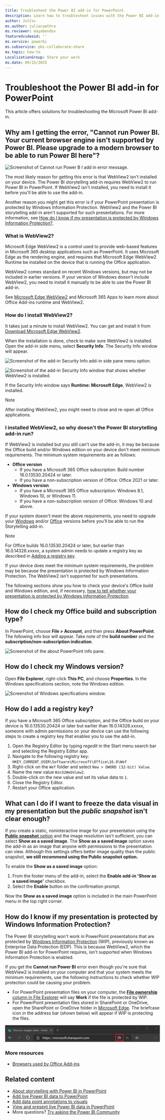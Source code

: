 ```yaml
---
title: Troubleshoot the Power BI add-in for PowerPoint
description: Learn how to troubleshoot issues with the Power BI add-in for PowerPoint. 
author: JulCsc
ms.author: juliacawthra
ms.reviewer: mayabendov
featuredvideoid: ''
ms.service: powerbi
ms.subservice: pbi-collaborate-share
ms.topic: how-to
LocalizationGroup: Share your work
ms.date: 09/15/2025
---
```


# Troubleshoot the Power BI add-in for PowerPoint

This article offers solutions for troubleshooting the Microsoft Power BI add-in.

## Why am I getting the error, "Cannot run Power BI. Your current browser engine isn't supported by Power BI. Please upgrade to a modern browser to be able to run Power BI here"?

![Screenshot of Cannot run Power B I add in error message.](./media/service-power-bi-powerpoint-add-in-troubleshoot/power-bi-add-in-error.png)

The most likely reason for getting this error is that WebView2 isn't installed on your device. The Power BI storytelling add-in requires WebView2 to run Power BI in PowerPoint. If WebView2 isn't installed, you need to install it before you'll be able to use the add-in.

Another reason you might get this error is if your PowerPoint presentation is protected by Windows Information Protection. WebView2 and the Power BI storytelling add-in aren't supported for such presentations. For more information, see [How do I know if my presentation is protected by Windows Information Protection?](#how-do-i-know-if-my-presentation-is-protected-by-windows-information-protection). 

### What is WebView2?

Microsoft Edge WebView2 is a control used to provide web-based features in Microsoft 365 desktop applications such as PowerPoint. It uses Microsoft Edge as the rendering engine, and requires that Microsoft Edge WebView2 Runtime be installed on the device that is running the Office application.

WebView2 comes standard on recent Windows versions, but may not be included in earlier versions. If your version of Windows doesn't include WebView2, you need to install it manually to be able to use the Power BI add-in.

See [Microsoft Edge WebView2](/deployoffice/webview2-install) and Microsoft 365 Apps to learn more about Office Add-ins runtime and WebView2.

### How do I install WebView2?

It takes just a minute to install WebView2. You can get and install it from [Download Microsoft Edge WebView2](https://developer.microsoft.com/microsoft-edge/webview2/consumer/).

When the installation is done, check to make sure WebView2 is installed. Open the add-in side menu, select **Security Info**. The Security Info window will appear.

![Screenshot of the add-in Security Info add-in side pane menu option.](./media/service-power-bi-powerpoint-add-in-troubleshoot/power-bi-add-in-security-info-menu-item.png)

![Screenshot of the add-in Security Info window that shows whether WebView2 is installed.](./media/service-power-bi-powerpoint-add-in-troubleshoot/power-bi-add-in-security-info-window.png)

If the Security Info window says **Runtime: Microsoft Edge**, WebView2 is installed.

>[!NOTE]
> After installing WebView2, you might need to close and re-open all Office applications.

### I installed WebView2, so why doesn't the Power BI storytelling add-in run?

If WebView2 is installed but you still can't use the add-in, it may be because the Office build and/or Windows edition on your device don't meet minimum requirements. The minimum system requirements are as follows:

* **Office version**
    * If you have a Microsoft 365 Office subscription: Build number 16.0.13530.20424 or later.
    * If you have a non-subscription version of Office: Office 2021 or later.
* **Windows version**
    * If you have a Microsoft 365 Office subscription: Windows 8.1, Windows 10, or Windows 11.
    * If you have a non-subscription version of Office: Windows 10 and above.

If your system doesn't meet the above requirements, you need to upgrade your [Windows](https://support.microsoft.com/windows/get-the-latest-windows-update-7d20e88c-0568-483a-37bc-c3885390d212#:~:text=To%20check%20for%20updates%2C%20select,can%20choose%20to%20install%20them.) and/or [Office](https://support.microsoft.com/office/install-office-updates-2ab296f3-7f03-43a2-8e50-46de917611c5) versions before you'll be able to run the Storytelling add-in.

>[!Note]
>For Office builds 16.0.13530.20424 or later, but earlier than 16.0.14326.xxxxx, a system admin needs to update a registry key as described in [Adding a registry key](#how-do-i-add-a-registry-key).

If your device does meet the minimum system requirements, the problem may be because the presentation is protected by Windows Information Protection. The WebView2 isn't supported for such presentations.

The following sections show you how to check your device's Office build and Windows edition, and, if necessary, [how to tell whether your presentation is protected by Windows Information Protection](#how-do-i-know-if-my-presentation-is-protected-by-windows-information-protection).

## How do I check my Office build and subscription type?

In PowerPoint, choose **File > Account**, and then press **About PowerPoint**. The following info box will appear. Take note of the **build number** and the **subscription/non-subscription indication**.

![Screenshot of the about PowerPoint info pane.](./media/service-power-bi-powerpoint-add-in-troubleshoot/power-bi-add-in-about-powerpoint.png)

## How do I check my Windows version?

Open **File Explorer**, right-click **This PC**, and choose **Properties**. In the Windows specifications section, note the Windows edition.

![Screenshot of Windows specifications window.](./media/service-power-bi-powerpoint-add-in-troubleshoot/power-bi-add-in-windows-specification-window.png)

## How do I add a registry key?

If you have a Microsoft 365 Office subscription, and the Office build on your device is 16.0.13530.20424 or later but earlier than 16.0.14326.xxxxx, someone with admin permissions on your device can use the following steps to create a registry key that enables you to use the add-in.

1. Open the Registry Editor by typing *regedit* in the Start menu search bar and selecting the Registry Editor app.
1. Navigate to the following registry key: `HKEY_CURRENT_USER\Software\Microsoft\Office\16.0\Wef`
1. Right-click on the `Wef` folder and select `New > DWORD (32-bit) Value`.
1. Name the new value `Win32WebView2`.
1. Double-click on the new value and set its value data to `1`.
1. Close the Registry Editor.
1. Restart your Office application.

## What can I do if I want to freeze the data visual in my presentation but the *public snapshot* isn't clear enough?

If you create a static, noninteractive image for your presentation using the [**Public snapshot** option](service-power-bi-powerpoint-add-in-view-present.md#freeze-a-snapshot-of-the-current-view) and the image resolution isn't sufficient, you can select **Show as a saved image**. The **Show as a saved image** option saves the add-in as an image that anyone with permissions to the presentation can view. Although this settings offers better image quality than the public snapshot, **we still recommend using the **Public snapshot** option.**

To enable the **Show as a saved image** option:

1. From the footer menu of the add-in, select the **Enable add-in 'Show as a saved image'** checkbox.
1. Select the **Enable** button on the confirmation prompt.

Now the **Show as a saved image** option is included in the main PowerPoint menu in the top right corner.

## How do I know if my presentation is protected by Windows Information Protection?

The Power BI storytelling won't work in PowerPoint presentations that are protected by [Windows Information Protection](/windows/security/information-protection/windows-information-protection/protect-enterprise-data-using-wip) (WIP), previously known as Enterprise Data Protection (EDP). This is because WebView2, which the Power BI add-in for PowerPoint requires, isn't supported when Windows Information Protection is enabled.

If you get the **Cannot run Power BI** error even though you're sure that WebView2 is installed on your computer and that your system meets the minimum requirements, use the following instructions to check whether WIP protection could be causing your problem.

* For PowerPoint presentation files on your computer, the [**File ownership** column in File Explorer](https://support.microsoft.com/windows/manage-windows-information-protection-on-work-and-personal-files-0ba9ca73-3a8d-19cc-e9a1-bd2c95ca4c6c) will say **Work** if the file is protected by WIP.
* For PowerPoint presentation files stored in SharePoint or OneDrive, open the SharePoint or OneDrive folder in [Microsoft Edge](/deployedge/microsoft-edge-security-windows-information-protection). The briefcase icon in the address bar (shown below) will appear if WIP is protecting the files.

![Briefcase address bar indicator for sites marked as "work"](./media/service-power-bi-powerpoint-add-in-troubleshoot/power-bi-add-in-microsoft-edge-wip-notify.png)

### More resources

* [Browsers used by Office Add-ins](/office/dev/add-ins/concepts/browsers-used-by-office-web-add-ins)

## Related content

* [About storytelling with Power BI in PowerPoint](./service-power-bi-powerpoint-add-in-about.md)
* [Add live Power BI data to PowerPoint](./service-power-bi-powerpoint-add-in-install.md)
* [Add data point annotations to visuals](./service-power-bi-powerpoint-add-in-annotate.md)
* [View and present live Power BI data in PowerPoint](./service-power-bi-powerpoint-add-in-view-present.md)
* More questions? [Try asking the Power BI Community](https://community.powerbi.com/)